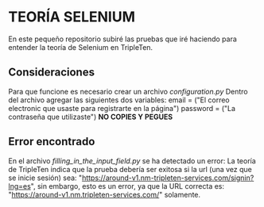 # TEORÍA SELENIUM

En este pequeño repositorio subiré las pruebas que iré haciendo para entender la teoría de Selenium en TripleTen.

## Consideraciones
Para que funcione es necesario crear un archivo *configuration.py*
Dentro del archivo agregar las siguientes dos variables:
email = ("El correo electronic que usaste para registrarte en la página")
password = ("La contraseña que utilizaste")
**NO COPIES Y PEGUES**

## Error encontrado
En el archivo *filling_in_the_input_field.py* se ha detectado un error:
La teoría de TripleTen indica que la prueba debería ser exitosa si la url (una vez que se inicie sesión) sea: "https://around-v1.nm-tripleten-services.com/signin?lng=es", sin embargo, esto es un error, ya que la URL correcta es: "https://around-v1.nm.tripleten-services.com/" solamente.